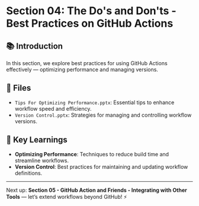# Section 04: The Do's and Don'ts - Best Practices on GitHub Actions

## 📚 Introduction

In this section, we explore best practices for using GitHub Actions effectively — optimizing performance and managing versions.

## 📁 Files

- `Tips For Optimizing Performance.pptx`: Essential tips to enhance workflow speed and efficiency.
- `Version Control.pptx`: Strategies for managing and controlling workflow versions.

## 🚀 Key Learnings

- **Optimizing Performance**: Techniques to reduce build time and streamline workflows.
- **Version Control**: Best practices for maintaining and updating workflow definitions.

---

Next up: **Section 05 - GitHub Action and Friends - Integrating with Other Tools** — let’s extend workflows beyond GitHub! ⚡